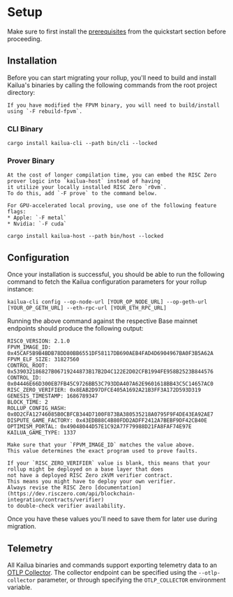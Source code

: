 # Setup

Make sure to first install the [prerequisites](quickstart.md#prerequisites) from the quickstart
section before proceeding.

## Installation

Before you can start migrating your rollup, you'll need to build and install Kailua's binaries by calling the following
commands from the root project directory:

```admonish tip
If you have modified the FPVM binary, you will need to build/install using `-F rebuild-fpvm`.
```

### CLI Binary
```shell
cargo install kailua-cli --path bin/cli --locked
```

### Prover Binary
```admonish info
At the cost of longer compilation time, you can embed the RISC Zero prover logic into `kailua-host` instead of having 
it utilize your locally installed RISC Zero `r0vm`.
To do this, add `-F prove` to the command below.
```

```admonish tip
For GPU-accelerated local proving, use one of the following feature flags:
* Apple: `-F metal`
* Nvidia: `-F cuda`
```

```shell
cargo install kailua-host --path bin/host --locked
```


## Configuration

Once your installation is successful, you should be able to run the following command to fetch the Kailua configuration
parameters for your rollup instance:

```shell
kailua-cli config --op-node-url [YOUR_OP_NODE_URL] --op-geth-url [YOUR_OP_GETH_URL] --eth-rpc-url [YOUR_ETH_RPC_URL]
```

Running the above command against the respective Base mainnet endpoints should produce the following output:
```
RISC0_VERSION: 2.1.0
FPVM_IMAGE_ID: 0x45CAF5B9B4BDB78DD80BB6551DF58117DB690AEB4FAD4D6904967BA0F3B5A62A
FPVM_ELF_SIZE: 31827560
CONTROL_ROOT: 0x539032186827B06719244873B17B2D4C122E2D02CFB1994FE958B2523B844576
CONTROL_ID: 0x04446E66D300EB7FB45C9726BB53C793DDA407A62E9601618BB43C5C14657AC0
RISC_ZERO_VERIFIER: 0x8EAB2D97DFCE405A1692A21B3FF3A172D593D319
GENESIS_TIMESTAMP: 1686789347
BLOCK_TIME: 2
ROLLUP_CONFIG_HASH: 0x0D2CFA12746085B0CBFCB344D7100F873BA380535218A0795F9F4DE43EA92AE7
DISPUTE_GAME_FACTORY: 0x43EDB88C4B80FDD2ADFF2412A7BEBF9DF42CB40E
OPTIMISM_PORTAL: 0x49048044D57E1C92A77F79988D21FA8FAF74E97E
KAILUA_GAME_TYPE: 1337
```

```admonish warning
Make sure that your `FPVM_IMAGE_ID` matches the value above.
This value determines the exact program used to prove faults.
```

```admonish note
If your `RISC_ZERO_VERIFIER` value is blank, this means that your rollup might be deployed on a base layer that does
not have a deployed RISC Zero zkVM verifier contract.
This means you might have to deploy your own verifier.
Always revise the RISC Zero [documentation](https://dev.risczero.com/api/blockchain-integration/contracts/verifier)
to double-check verifier availability.
```

Once you have these values you'll need to save them for later use during migration.

## Telemetry

All Kailua binaries and commands support exporting telemetry data to an
[OTLP Collector](https://opentelemetry.io/docs/collector/).
The collector endpoint can be specified using the `--otlp-collector` parameter, or through specifying the
`OTLP_COLLECTOR` environment variable.
